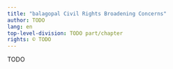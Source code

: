 ```yaml
---
title: "balagopal Civil Rights Broadening Concerns"
author: TODO
lang: en
top-level-division: TODO part/chapter
rights: © TODO
---
```


TODO

